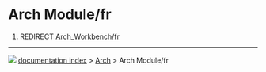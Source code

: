 # Arch Module/fr
1.  REDIRECT [Arch\_Workbench/fr](Arch_Workbench/fr.md)



---
![](images/Right_arrow.png) [documentation index](../README.md) > [Arch](Arch_Workbench.md) > Arch Module/fr

